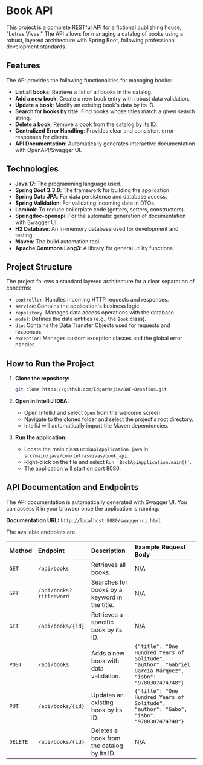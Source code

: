 # Book API

This project is a complete RESTful API for a fictional publishing house, "Letras Vivas." The API allows for managing a catalog of books using a robust, layered architecture with Spring Boot, following professional development standards.

## Features

The API provides the following functionalities for managing books:

- **List all books**: Retrieve a list of all books in the catalog.
- **Add a new book**: Create a new book entry with robust data validation.
- **Update a book**: Modify an existing book's data by its ID.
- **Search for books by title**: Find books whose titles match a given search string.
- **Delete a book**: Remove a book from the catalog by its ID.
- **Centralized Error Handling**: Provides clear and consistent error responses for clients.
- **API Documentation**: Automatically generates interactive documentation with OpenAPI/Swagger UI.

## Technologies

- **Java 17**: The programming language used.
- **Spring Boot 3.3.0**: The framework for building the application.
- **Spring Data JPA**: For data persistence and database access.
- **Spring Validation**: For validating incoming data in DTOs.
- **Lombok**: To reduce boilerplate code (getters, setters, constructors).
- **Springdoc-openapi**: For the automatic generation of documentation with Swagger UI.
- **H2 Database**: An in-memory database used for development and testing.
- **Maven**: The build automation tool.
- **Apache Commons Lang3**: A library for general utility functions.

## Project Structure

The project follows a standard layered architecture for a clear separation of concerns:

- `controller`: Handles incoming HTTP requests and responses.
- `service`: Contains the application's business logic.
- `repository`: Manages data access operations with the database.
- `model`: Defines the data entities (e.g., the `Book` class).
- `dto`: Contains the Data Transfer Objects used for requests and responses.
- `exception`: Manages custom exception classes and the global error handler.

## How to Run the Project

1.  **Clone the repository:**

    ```bash
    git clone https://github.com/EdgarMejia/DWF-Desafios.git
    ```

2.  **Open in IntelliJ IDEA:**

    * Open IntelliJ and select `Open` from the welcome screen.
    * Navigate to the cloned folder and select the project's root directory.
    * IntelliJ will automatically import the Maven dependencies.

3.  **Run the application:**

    * Locate the main class `BookApiApplication.java` in `src/main/java/com/letrasvivas/book_api`.
    * Right-click on the file and select `Run 'BookApiApplication.main()'`.
    * The application will start on port 8080.

## API Documentation and Endpoints

The API documentation is automatically generated with Swagger UI. You can access it in your browser once the application is running.

**Documentation URL:**
`http://localhost:8080/swagger-ui.html`

The available endpoints are:

| Method | Endpoint | Description | Example Request Body |
| :--- | :--- | :--- | :--- |
| `GET` | `/api/books` | Retrieves all books. | N/A |
| `GET` | `/api/books?title=word` | Searches for books by a keyword in the title. | N/A |
| `GET` | `/api/books/{id}` | Retrieves a specific book by its ID. | N/A |
| `POST`| `/api/books` | Adds a new book with data validation. | `{"title": "One Hundred Years of Solitude", "author": "Gabriel García Márquez", "isbn": "9780307474748"}` |
| `PUT`| `/api/books/{id}` | Updates an existing book by its ID. | `{"title": "One Hundred Years of Solitude", "author": "Gabo", "isbn": "9780307474748"}` |
| `DELETE`| `/api/books/{id}` | Deletes a book from the catalog by its ID. | N/A |


